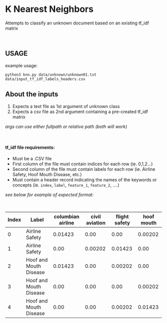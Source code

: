 # K Nearest Neighbors
Attempts to classify an unknown document based on an existing tf_idf matrix 


<br/>

## USAGE
example usage:

`python3 knn.py data/unknown/unknown01.txt data/input_tf_idf_labels_headers.csv`

## About the inputs
1. Expects a text file as 1st argument of unknown class
2. Expects a csv file as 2nd argument containing a pre-created tf_idf matrix

_args can use either fullpath or relative path (both will work)_ 

<br/>

#### tf_idf file requirements:
- Must be a .CSV file 
- First column of the file must contain indices for each row (ie. 0,1,2...)
- Second column of the file must contain labels for each row (ie. Airline Safety, Hoof Mouth Disease, etc.)
- Must contain a header record indicating the names of the keywords or concepts (ie. `index`, `label`, `feature_1`, `feature_2`, ....)

_see below for example of expected format:_


<br/>


| Index  | Label | columbian airline  | civil aviation | flight safety  | hoof mouth |
| ------------- | ------------- | ------------- | ------------- | ------------- | ------------- |
| 0  | Airline Safety  | 0.01423 | 0.00 | 0.00 | 0.00202 |
| 1  | Airline Safety  | 0.00 | 0.00202 | 0.01423 | 0.00 |
| 2  | Hoof and Mouth Disease  | 0.01423 | 0.00 | 0.00202 | 0.00 |
| 3  | Hoof and Mouth Disease  | 0.00 | 0.00 | 0.00 | 0.00202 |
| 4  | Hoof and Mouth Disease  | 0.00 | 0.00 | 0.00202 | 0.01423 |
